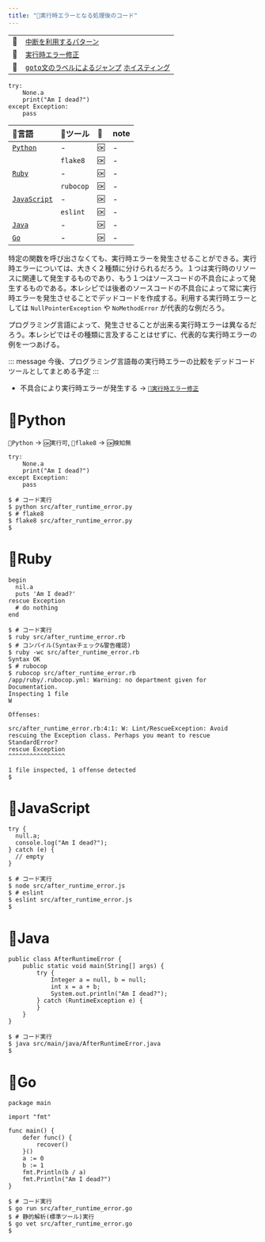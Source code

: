 ```yaml
---
title: "🧪実行時エラーとなる処理後のコード"
---
```


|||
|:--|:--|
|🔖|[`中断を利用するパターン`](./p_after)|
|👼|[`実行時エラー修正`](./a_runtime_error_fix)|
|🧟|[`goto文のラベルによるジャンプ`](./z_goto) [`ホイスティング`](./z_hoisting)|


``` python:🚩 after_runtime_error.py:./projects/python/src/after_runtime_error.py
try:
    None.a
    print("Am I dead?")
except Exception:
    pass

```

|🔧言語|🔩ツール|🚩|note|
|:--|:--|:--|:--|
|[`Python`](#🔧python)|-|`🆗`|-|
||`flake8`|`🆗`|-|
|[`Ruby`](#🔧ruby)|-|`🆗`|-|
||`rubocop`|`🆗`|-|
|[`JavaScript`](#🔧javascript)|-|`🆗`|-|
||`eslint`|`🆗`|-|
|[`Java`](#🔧java)|-|`🆗`|-|
|[`Go`](#🔧go)|-|`🆗`|-|

特定の関数を呼び出さなくても、実行時エラーを発生させることができる。実行時エラーについては、大きく２種類に分けられるだろう。１つは実行時のリソースに関連して発生するものであり、もう１つはソースコードの不具合によって発生するものである。本レシピでは後者のソースコードの不具合によって常に実行時エラーを発生させることでデッドコードを作成する。利用する実行時エラーとしては `NullPointerException` や `NoMethodError` が代表的な例だろう。

プログラミング言語によって、発生させることが出来る実行時エラーは異なるだろう。本レシピではその種類に言及することはせずに、代表的な実行時エラーの例を一つあげる。

::: message
今後、プログラミング言語毎の実行時エラーの比較をデッドコードツールとしてまとめる予定
:::

 - 不具合により実行時エラーが発生する -> [`👼実行時エラー修正`]((./a_runtime_error_fix))


# 🔧Python

`🔧Python` -> `🆗実行可`, `🔩flake8` -> `🆗検知無`


``` python:🚩 after_runtime_error.py:./projects/python/src/after_runtime_error.py
try:
    None.a
    print("Am I dead?")
except Exception:
    pass

```

``` console
$ # コード実行
$ python src/after_runtime_error.py 
$ # flake8
$ flake8 src/after_runtime_error.py 
$ 
```

# 🔧Ruby

``` ruby:🚩 after_runtime_error.rb:./projects/ruby/src/after_runtime_error.rb
begin
  nil.a
  puts 'Am I dead?'
rescue Exception
  # do nothing
end

```

``` console
$ # コード実行
$ ruby src/after_runtime_error.rb 
$ # コンパイル(Syntaxチェック&警告確認)
$ ruby -wc src/after_runtime_error.rb 
Syntax OK
$ # rubocop
$ rubocop src/after_runtime_error.rb 
/app/ruby/.rubocop.yml: Warning: no department given for Documentation.
Inspecting 1 file
W

Offenses:

src/after_runtime_error.rb:4:1: W: Lint/RescueException: Avoid rescuing the Exception class. Perhaps you meant to rescue StandardError?
rescue Exception
^^^^^^^^^^^^^^^^

1 file inspected, 1 offense detected
$ 
```

# 🔧JavaScript

``` js:🚩 after_runtime_error.js:./projects/javascript/src/after_runtime_error.js
try {
  null.a;
  console.log("Am I dead?");
} catch (e) {
  // empty
}

```

``` console
$ # コード実行
$ node src/after_runtime_error.js 
$ # eslint
$ eslint src/after_runtime_error.js 
$ 
```

# 🔧Java

``` java:🚩 AfterRuntimeError.java:./projects/java/src/main/java/AfterRuntimeError.java
public class AfterRuntimeError {
    public static void main(String[] args) {
        try {
            Integer a = null, b = null;
            int x = a + b;
            System.out.println("Am I dead?");
        } catch (RuntimeException e) {
        }
    }
}
```

``` console
$ # コード実行
$ java src/main/java/AfterRuntimeError.java 
$ 
```

# 🔧Go

``` go:🚩 after_runtime_error.go:./projects/golang/src/after_runtime_error.go
package main

import "fmt"

func main() {
	defer func() {
		recover()
	}()
	a := 0
	b := 1
	fmt.Println(b / a)
	fmt.Println("Am I dead?")
}

```

``` console
$ # コード実行
$ go run src/after_runtime_error.go 
$ # 静的解析(標準ツール)実行
$ go vet src/after_runtime_error.go 
$ 
```
